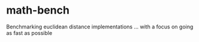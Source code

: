# math-bench

Benchmarking euclidean distance implementations ... with a focus on going as fast as possible